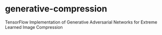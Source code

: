 # generative-compression
TensorFlow Implementation of Generative Adversarial Networks for Extreme Learned Image Compression
